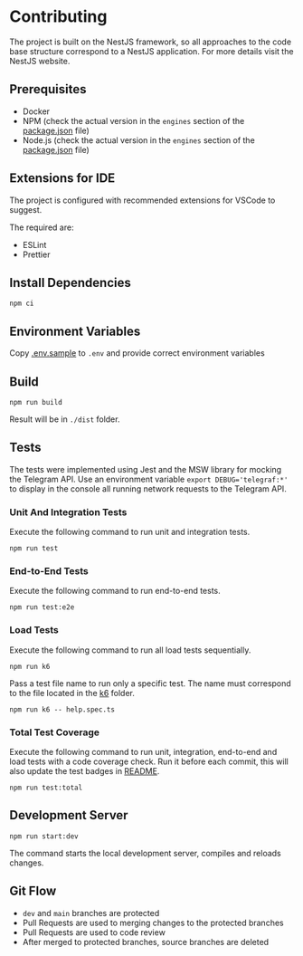 # Contributing

The project is built on the NestJS framework, so all approaches to the code base structure correspond to a NestJS application. For more details visit the NestJS website.

## Prerequisites

- Docker
- NPM (check the actual version in the `engines` section of the [package.json](./package.json) file)
- Node.js (check the actual version in the `engines` section of the [package.json](./package.json) file)

## Extensions for IDE

The project is configured with recommended extensions for VSCode to suggest.

The required are:

- ESLint
- Prettier

## Install Dependencies

```text
npm ci
```

## Environment Variables

Copy [.env.sample](./.env.sample) to `.env` and provide correct environment variables

## Build

```text
npm run build
```

Result will be in `./dist` folder.

## Tests

The tests were implemented using Jest and the MSW library for mocking the Telegram API. Use an environment variable
`export DEBUG='telegraf:*'` to display in the console all running network requests to the Telegram API.

### Unit And Integration Tests

Execute the following command to run unit and integration tests.

```text
npm run test
```

### End-to-End Tests

Execute the following command to run end-to-end tests.

```text
npm run test:e2e
```

### Load Tests

Execute the following command to run all load tests sequentially.

```text
npm run k6
```

Pass a test file name to run only a specific test. The name must correspond to the file located in the [k6](./k6) folder.

```text
npm run k6 -- help.spec.ts
```

### Total Test Coverage

Execute the following command to run unit, integration, end-to-end and load tests with a code coverage check. Run it before each commit, this will also update the test badges in [README](./README.md#test-coverage).

```text
npm run test:total
```

## Development Server

```text
npm run start:dev
```

The command starts the local development server, compiles and reloads changes.

## Git Flow

- `dev` and `main` branches are protected
- Pull Requests are used to merging changes to the protected branches
- Pull Requests are used to code review
- After merged to protected branches, source branches are deleted
